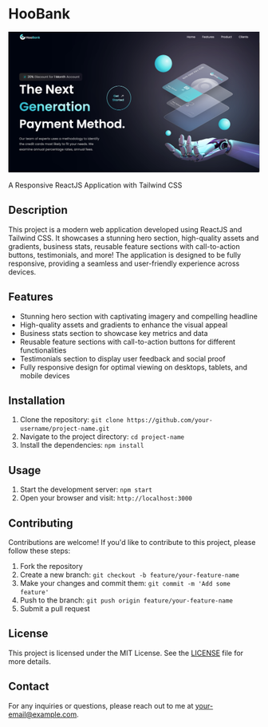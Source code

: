 # HooBank

![Screenshot](./bank_modern_app/src/assets/home.png)

A Responsive ReactJS Application with Tailwind CSS

## Description

This project is a modern web application developed using ReactJS and Tailwind CSS. It showcases a stunning hero section, high-quality assets and gradients, business stats, reusable feature sections with call-to-action buttons, testimonials, and more! The application is designed to be fully responsive, providing a seamless and user-friendly experience across devices.

## Features

- Stunning hero section with captivating imagery and compelling headline
- High-quality assets and gradients to enhance the visual appeal
- Business stats section to showcase key metrics and data
- Reusable feature sections with call-to-action buttons for different functionalities
- Testimonials section to display user feedback and social proof
- Fully responsive design for optimal viewing on desktops, tablets, and mobile devices

## Installation

1. Clone the repository: `git clone https://github.com/your-username/project-name.git`
2. Navigate to the project directory: `cd project-name`
3. Install the dependencies: `npm install`

## Usage

1. Start the development server: `npm start`
2. Open your browser and visit: `http://localhost:3000`

## Contributing

Contributions are welcome! If you'd like to contribute to this project, please follow these steps:

1. Fork the repository
2. Create a new branch: `git checkout -b feature/your-feature-name`
3. Make your changes and commit them: `git commit -m 'Add some feature'`
4. Push to the branch: `git push origin feature/your-feature-name`
5. Submit a pull request

## License

This project is licensed under the MIT License. See the [LICENSE](LICENSE) file for more details.

## Contact

For any inquiries or questions, please reach out to me at [your-email@example.com](mailto:your-email@example.com).
